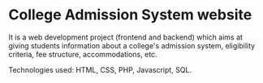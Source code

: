 # College Admission System website
It is a web development project (frontend and backend) which aims at giving students information about a college's admission system, eligibility criteria, fee structure, accommodations, etc. 

Technologies used: HTML, CSS, PHP, Javascript, SQL.
